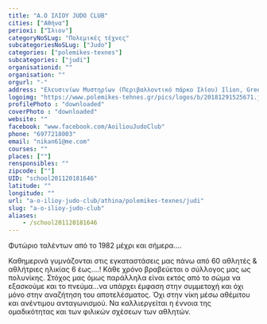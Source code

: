 ```yaml
---
title: "Α.Ο ΙΛΙΟΥ JUDO CLUB"
cities: ["Αθήνα"]
perioxi: ["Ίλιον"]
categoryNoSLug: "Πολεμικές τέχνες"
subcategoriesNoSLug: ["Judo"]
categories: ["polemikes-texnes"]
subcategories: ["judi"]
organisationid: ""
organisation: ""
orgurl: "-"
address: "Ελευσινίων Μυστηρίων (Περιβαλλοντικό πάρκο Ιλίου) Ilion, Greece, 13122"
logoimg: "https://www.polemikes-tehnes.gr/pics/logos/b/20181291525671.jpg"
profilePhoto : "downloaded"
coverPhoto : "downloaded"
website: ""
facebook: "www.facebook.com/AoiliouJudoClub"
phone: "6977218003"
email: "nikan61@me.com"
courses: ""
places: [""]
rensponsibles: ""
zipcode: [""]
UID: "school201120181646"
latitude: ""
longitude: ""
url: "a-o-ilioy-judo-club/athina/polemikes-texnes/judi"
slug: "a-o-ilioy-judo-club"
aliases:
    - /school201120181646
---
```



Φυτώριο ταλέντων από το 1982 μέχρι και σήμερα....

Καθημερινά γυμνάζονται στις εγκαταστάσεις μας πάνω από 60 αθλητές &amp; αθλήτριες ηλικίας 6 έως....! Κάθε χρόνο βραβεύεται ο σύλλογος μας ως πολυνίκης. Στόχος μας όμως παράλληλα είναι εκτός από το σώμα να εξασκούμε και το πνεύμα...να υπάρχει έμφαση στην συμμετοχή και όχι μόνο στην αναζήτηση του αποτελέσματος. Όχι στην νίκη μέσω αθέμιτου και ανέντιμου ανταγωνισμού. Να καλλιεργείται η έννοια της ομαδικότητας και των φιλικών σχέσεων των αθλητών.
